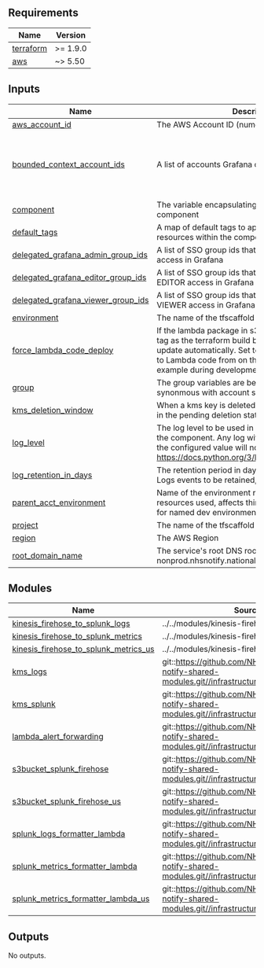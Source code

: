 <!-- BEGIN_TF_DOCS -->
<!-- markdownlint-disable -->
<!-- vale off -->

## Requirements

| Name | Version |
|------|---------|
| <a name="requirement_terraform"></a> [terraform](#requirement\_terraform) | >= 1.9.0 |
| <a name="requirement_aws"></a> [aws](#requirement\_aws) | ~> 5.50 |
## Inputs

| Name | Description | Type | Default | Required |
|------|-------------|------|---------|:--------:|
| <a name="input_aws_account_id"></a> [aws\_account\_id](#input\_aws\_account\_id) | The AWS Account ID (numeric) | `string` | n/a | yes |
| <a name="input_bounded_context_account_ids"></a> [bounded\_context\_account\_ids](#input\_bounded\_context\_account\_ids) | A list of accounts Grafana can assume role into | <pre>list(object({<br/>    domain                = string<br/>    account_id            = string<br/>    override_project_name = optional(string, "") # Optional override for Legacy Project Name used in Core/DNS<br/>  }))</pre> | `[]` | no |
| <a name="input_component"></a> [component](#input\_component) | The variable encapsulating the name of this component | `string` | `"obs"` | no |
| <a name="input_default_tags"></a> [default\_tags](#input\_default\_tags) | A map of default tags to apply to all taggable resources within the component | `map(string)` | `{}` | no |
| <a name="input_delegated_grafana_admin_group_ids"></a> [delegated\_grafana\_admin\_group\_ids](#input\_delegated\_grafana\_admin\_group\_ids) | A list of SSO group ids that would be granted ADMIN access in Grafana | `list(string)` | n/a | yes |
| <a name="input_delegated_grafana_editor_group_ids"></a> [delegated\_grafana\_editor\_group\_ids](#input\_delegated\_grafana\_editor\_group\_ids) | A list of SSO group ids that would be granted EDITOR access in Grafana | `list(string)` | n/a | yes |
| <a name="input_delegated_grafana_viewer_group_ids"></a> [delegated\_grafana\_viewer\_group\_ids](#input\_delegated\_grafana\_viewer\_group\_ids) | A list of SSO group ids that would be granted VIEWER access in Grafana | `list(string)` | n/a | yes |
| <a name="input_environment"></a> [environment](#input\_environment) | The name of the tfscaffold environment | `string` | n/a | yes |
| <a name="input_force_lambda_code_deploy"></a> [force\_lambda\_code\_deploy](#input\_force\_lambda\_code\_deploy) | If the lambda package in s3 has the same commit id tag as the terraform build branch, the lambda will not update automatically. Set to True if making changes to Lambda code from on the same commit for example during development | `bool` | `false` | no |
| <a name="input_group"></a> [group](#input\_group) | The group variables are being inherited from (often synonmous with account short-name) | `string` | n/a | yes |
| <a name="input_kms_deletion_window"></a> [kms\_deletion\_window](#input\_kms\_deletion\_window) | When a kms key is deleted, how long should it wait in the pending deletion state? | `string` | `"30"` | no |
| <a name="input_log_level"></a> [log\_level](#input\_log\_level) | The log level to be used in lambda functions within the component. Any log with a lower severity than the configured value will not be logged: https://docs.python.org/3/library/logging.html#levels | `string` | `"INFO"` | no |
| <a name="input_log_retention_in_days"></a> [log\_retention\_in\_days](#input\_log\_retention\_in\_days) | The retention period in days for the Cloudwatch Logs events to be retained, default of 0 is indefinite | `number` | `0` | no |
| <a name="input_parent_acct_environment"></a> [parent\_acct\_environment](#input\_parent\_acct\_environment) | Name of the environment responsible for the acct resources used, affects things like DNS zone. Useful for named dev environments | `string` | `"main"` | no |
| <a name="input_project"></a> [project](#input\_project) | The name of the tfscaffold project | `string` | n/a | yes |
| <a name="input_region"></a> [region](#input\_region) | The AWS Region | `string` | n/a | yes |
| <a name="input_root_domain_name"></a> [root\_domain\_name](#input\_root\_domain\_name) | The service's root DNS root nameespace, like nonprod.nhsnotify.national.nhs.uk | `string` | `"nonprod.nhsnotify.national.nhs.uk"` | no |
## Modules

| Name | Source | Version |
|------|--------|---------|
| <a name="module_kinesis_firehose_to_splunk_logs"></a> [kinesis\_firehose\_to\_splunk\_logs](#module\_kinesis\_firehose\_to\_splunk\_logs) | ../../modules/kinesis-firehose-to-splunk | n/a |
| <a name="module_kinesis_firehose_to_splunk_metrics"></a> [kinesis\_firehose\_to\_splunk\_metrics](#module\_kinesis\_firehose\_to\_splunk\_metrics) | ../../modules/kinesis-firehose-to-splunk | n/a |
| <a name="module_kinesis_firehose_to_splunk_metrics_us"></a> [kinesis\_firehose\_to\_splunk\_metrics\_us](#module\_kinesis\_firehose\_to\_splunk\_metrics\_us) | ../../modules/kinesis-firehose-to-splunk | n/a |
| <a name="module_kms_logs"></a> [kms\_logs](#module\_kms\_logs) | git::https://github.com/NHSDigital/nhs-notify-shared-modules.git//infrastructure/modules/kms | v2.0.13 |
| <a name="module_kms_splunk"></a> [kms\_splunk](#module\_kms\_splunk) | git::https://github.com/NHSDigital/nhs-notify-shared-modules.git//infrastructure/modules/kms | v2.0.13 |
| <a name="module_lambda_alert_forwarding"></a> [lambda\_alert\_forwarding](#module\_lambda\_alert\_forwarding) | git::https://github.com/NHSDigital/nhs-notify-shared-modules.git//infrastructure/modules/lambda | v2.0.6 |
| <a name="module_s3bucket_splunk_firehose"></a> [s3bucket\_splunk\_firehose](#module\_s3bucket\_splunk\_firehose) | git::https://github.com/NHSDigital/nhs-notify-shared-modules.git//infrastructure/modules/s3bucket | v2.0.13 |
| <a name="module_s3bucket_splunk_firehose_us"></a> [s3bucket\_splunk\_firehose\_us](#module\_s3bucket\_splunk\_firehose\_us) | git::https://github.com/NHSDigital/nhs-notify-shared-modules.git//infrastructure/modules/s3bucket | v2.0.13 |
| <a name="module_splunk_logs_formatter_lambda"></a> [splunk\_logs\_formatter\_lambda](#module\_splunk\_logs\_formatter\_lambda) | git::https://github.com/NHSDigital/nhs-notify-shared-modules.git//infrastructure/modules/lambda | v2.0.13 |
| <a name="module_splunk_metrics_formatter_lambda"></a> [splunk\_metrics\_formatter\_lambda](#module\_splunk\_metrics\_formatter\_lambda) | git::https://github.com/NHSDigital/nhs-notify-shared-modules.git//infrastructure/modules/lambda | v2.0.13 |
| <a name="module_splunk_metrics_formatter_lambda_us"></a> [splunk\_metrics\_formatter\_lambda\_us](#module\_splunk\_metrics\_formatter\_lambda\_us) | git::https://github.com/NHSDigital/nhs-notify-shared-modules.git//infrastructure/modules/lambda | v2.0.13 |
## Outputs

No outputs.
<!-- vale on -->
<!-- markdownlint-enable -->
<!-- END_TF_DOCS -->
